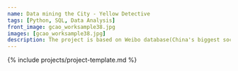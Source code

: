 ```yaml
---
name: Data mining the City - Yellow Detective
tags: [Python, SQL, Data Analysis]
front_image: gcao_worksample38.jpg
images: [gcao_worksample38.jpg]
description: The project is based on Weibo database(China's biggest social network). It's a web prototype tool by which you can query Weibo users who have checked-in in an certain area and time range, the tool will find you other places these users have visited. Therefore, a place of network is formed. It's a powerful tool to discovery Geo- connections based on each individual user
---
```


{% include projects/project-template.md %}
